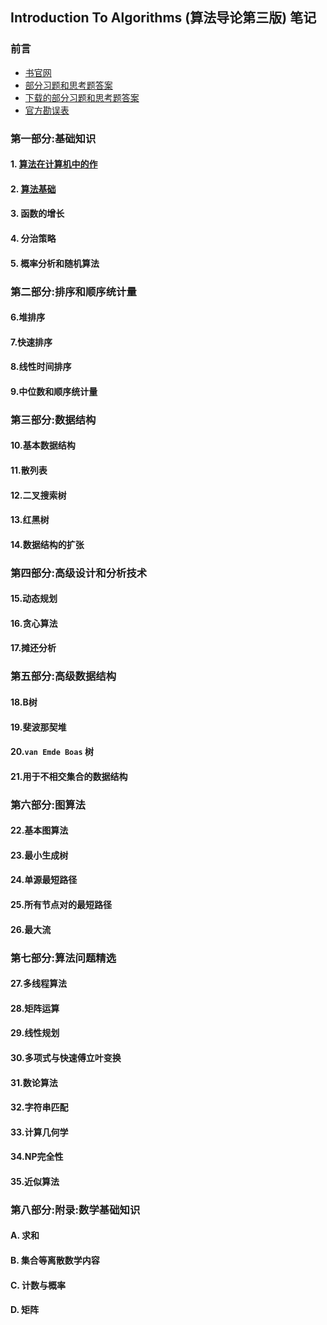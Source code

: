 ## Introduction To Algorithms (算法导论第三版) 笔记

### 前言

* [书官网](https://mitpress.mit.edu/algorithms)
* [部分习题和思考题答案](http://mitp-content-server.mit.edu:18180/books/content/sectbyfn?collid=books_pres_0&id=8030&fn=Intro_to_Algo_Selected_Solutions.pdf)
* [下载的部分习题和思考题答案](./ITA_Selected_Solutions.pdf)  
* [官方勘误表](https://www.cs.dartmouth.edu/~thc/clrs-bugs/bugs-3e.php)

### 第一部分:基础知识
#### 1. [算法在计算机中的作](./chap01.md)
#### 2. [算法基础](./chap02.md)
#### 3. 函数的增长
#### 4. 分治策略
#### 5. 概率分析和随机算法

### 第二部分:排序和顺序统计量
#### 6.堆排序
#### 7.快速排序
#### 8.线性时间排序
#### 9.中位数和顺序统计量

### 第三部分:数据结构
#### 10.基本数据结构
#### 11.散列表
#### 12.二叉搜索树
#### 13.红黑树
#### 14.数据结构的扩张

### 第四部分:高级设计和分析技术
#### 15.动态规划
#### 16.贪心算法
#### 17.摊还分析

### 第五部分:高级数据结构
#### 18.B树
#### 19.斐波那契堆
#### 20.`van Emde Boas` 树
#### 21.用于不相交集合的数据结构

### 第六部分:图算法
#### 22.基本图算法
#### 23.最小生成树
#### 24.单源最短路径
#### 25.所有节点对的最短路径
#### 26.最大流

### 第七部分:算法问题精选
#### 27.多线程算法
#### 28.矩阵运算
#### 29.线性规划
#### 30.多项式与快速傅立叶变换
#### 31.数论算法
#### 32.字符串匹配
#### 33.计算几何学
#### 34.NP完全性
#### 35.近似算法

### 第八部分:附录:数学基础知识
#### A. 求和
#### B. 集合等离散数学内容
#### C. 计数与概率
#### D. 矩阵



